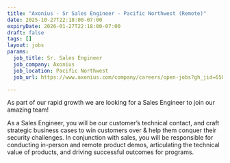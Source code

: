 ```yaml
---
title: "Axonius - Sr Sales Engineer - Pacific Northwest (Remote)"
date: 2025-10-27T22:18:00-07:00
expiryDate: 2026-01-27T22:18:00-07:00
draft: false
tags: []
layout: jobs
params:
  job_title: Sr. Sales Engineer
  job_company: Axonius
  job_location: Pacific Northwest
  job_url: https://www.axonius.com/company/careers/open-jobs?gh_jid=6508498003

---
```


As part of our rapid growth we are looking for a Sales Engineer to join our amazing team! 

As a Sales Engineer, you will be our customer’s technical contact, and craft strategic business cases to win customers over & help them conquer their security challenges. In conjunction with sales, you will be responsible for conducting in-person and remote product demos, articulating the technical value of products, and driving successful outcomes for programs.
